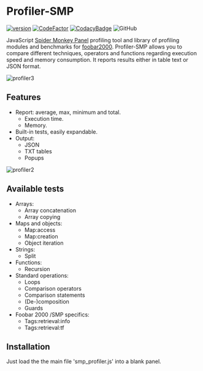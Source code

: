 # Profiler-SMP
[![version][version_badge]][changelog]
[![CodeFactor][codefactor_badge]](https://www.codefactor.io/repository/github/regorxxx/Profiler-SMP/overview/main)
[![CodacyBadge][codacy_badge]](https://www.codacy.com/gh/regorxxx/Profiler-SMP/dashboard?utm_source=github.com&amp;utm_medium=referral&amp;utm_content=regorxxx/Profiler-SMP&amp;utm_campaign=Badge_Grade)
![GitHub](https://img.shields.io/github/license/regorxxx/Profiler-SMP)

JavaScript [Spider Monkey Panel](https://theqwertiest.github.io/foo_spider_monkey_panel) profiling tool and library of profiling modules and benchmarks for [foobar2000](https://www.foobar2000.org).  Profiler-SMP allows you to compare different techniques, operators and functions regarding execution speed and memory consumption. It reports results either in table text or JSON format.

![profiler3](https://user-images.githubusercontent.com/83307074/196931105-173baebe-5aaf-4a88-8d0d-07e90812eab7.gif)

## Features
- Report: average, max, minimum and total.
	- Execution time.
	- Memory.
- Built-in tests, easily expandable.
- Output:
	- JSON
	- TXT tables
	- Popups

![profiler2](https://user-images.githubusercontent.com/83307074/196931161-855827f8-3d0b-44ff-9d73-3c4fc1625ca8.gif)

## Available tests
- Arrays:
	- Array concatenation
	- Array copying
- Maps and objects:
	- Map:access
	- Map:creation
	- Object iteration
- Strings:
	- Split
- Functions:
	- Recursion
- Standard operations:
	- Loops
	- Comparison operators
	- Comparison statements
	- (De-)composition
	- Guards
- Foobar 2000 /SMP specifics:
	- Tags:retrieval:info
	- Tags:retrieval:tf

## Installation
Just load the the main file 'smp_profiler.js' into a blank panel.

[changelog]: CHANGELOG.md
[version_badge]: https://img.shields.io/github/release/regorxxx/Profiler-SMP.svg
[codacy_badge]: https://api.codacy.com/project/badge/Grade/e04be28637dd40d99fae7bd92f740677
[codefactor_badge]: https://www.codefactor.io/repository/github/regorxxx/Profiler-SMP/badge/main
